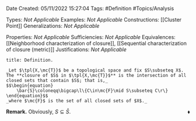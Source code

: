 <div class="topSpace"></div>

Date Created: 05/11/2022 15:27:04
Tags: #Definition #Topics/Analysis

Types: _Not Applicable_
Examples: _Not Applicable_
Constructions: [[Cluster Point]]
Generalizations: _Not Applicable_

Properties: _Not Applicable_
Sufficiencies: _Not Applicable_
Equivalences: [[Neighborhood characterization of closure]], [[Sequential characterization of closure (metric)]]
Justifications: _Not Applicable_

``` ad-Definition
title: Definition.

_Let $\tpl{X,\mc{T}}$ be a topological space and fix $S\subseteq X$. The **closure of $S$ in $\tpl{X,\mc{T}}$** is the intersection of all closed sets that contain $S$; that is,_
$$\begin{equation}
    \bar{S}\coloneqq\bigcap\l\{C\in\mc{F}\mid S\subseteq C\r\}
\end{equation}$$
_where $\mc{F}$ is the set of all closed sets of $X$._

```

**Remark.** Obviously, $S\subseteq\bar{S}$.<span style="float:right;">$\blacklozenge$</span>

